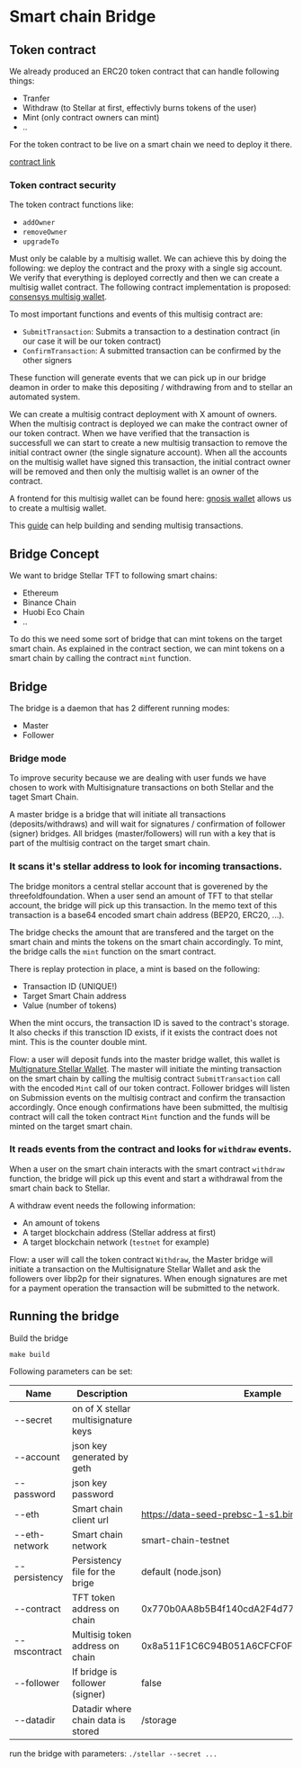 # Smart chain Bridge

## Token contract

We already produced an ERC20 token contract that can handle following things:

- Tranfer
- Withdraw (to Stellar at first, effectivly burns tokens of the user)
- Mint (only contract owners can mint)
- ..

For the token contract to be live on a smart chain we need to deploy it there.

[contract link](https://github.com/threefoldfoundation/tft-ethereum)

### Token contract security

The token contract functions like:

- `addOwner`
- `removeOwner`
- `upgradeTo`

Must only be calable by a multisig wallet. We can achieve this by doing the following: we deploy the contract and the proxy with a single sig account. We verify that everything is deployed correctly and then we can create a multisig wallet contract. The following contract implementation is proposed: [consensys multisig wallet](https://github.com/ConsenSysMesh/MultiSigWallet).

To most important functions and events of this multisig contract are:

- `SubmitTransaction`: Submits a transaction to a destination contract (in our case it will be our token contract)
- `ConfirmTransaction`: A submitted transaction can be confirmed by the other signers

These function will generate events that we can pick up in our bridge deamon in order to make this depositing / withdrawing from and to stellar an automated system.

We can create a multisig contract deployment with X amount of owners. When the multisig contract is deployed we can make the contract owner of our token contract. When we have verified that the transaction is successfull we can start to create a new multisig transaction to remove the initial contract owner (the single signature account). When all the accounts on the multisig wallet have signed this transaction, the initial contract owner will be removed and then only the multisig wallet is an owner of the contract.

A frontend for this multisig wallet can be found here: [gnosis wallet](https://wallet.gnosis.pm/) allows us to create a multisig wallet.

This [guide](https://medium.com/coinmonks/guide-to-using-the-gnosis-multisig-wallet-eth-e76979741162) can help building and sending multisig transactions.

## Bridge Concept

We want to bridge Stellar TFT to following smart chains:

- Ethereum
- Binance Chain
- Huobi Eco Chain
- ..

To do this we need some sort of bridge that can mint tokens on the target smart chain. As explained in the contract section, we can mint tokens on a smart chain by calling the contract `mint` function.

## Bridge

The bridge is a daemon that has 2 different running modes:

- Master
- Follower

### Bridge mode

To improve security because we are dealing with user funds we have chosen to work with Multisignature transactions on both Stellar and the taget Smart Chain.

A master bridge is a bridge that will initiate all transactions (deposits/withdraws) and will wait for signatures / confirmation of follower (signer) bridges. All bridges (master/followers) will run with a key that is part of the multisig contract on the target smart chain.

### It scans it's stellar address to look for incoming transactions.

The bridge monitors a central stellar account that is goverened by the threefoldfoundation. When a user send an amount of TFT to that stellar account, the bridge will pick up this transaction. In the memo text of this transaction is a base64 encoded smart chain address (BEP20, ERC20, ...). 

The bridge checks the amount that are transfered and the target on the smart chain and mints the tokens on the smart chain accordingly. To mint, the bridge calls the `mint` function on the smart contract.

There is replay protection in place, a mint is based on the following:

- Transaction ID (UNIQUE!)
- Target Smart Chain address
- Value (number of tokens)

When the mint occurs, the transaction ID is saved to the contract's storage. It also checks if this transction ID exists, if it exists the contract does not mint. This is the counter double mint.

Flow: a user will deposit funds into the master bridge wallet, this wallet is [Multignature Stellar Wallet](https://developers.stellar.org/docs/glossary/multisig/). The master will initiate the minting transaction on the smart chain by calling the multisig contract `SubmitTransaction` call with the encoded `Mint` call of our token contract. Follower bridges will listen on Submission events on the multisig contract and confirm the transaction accordingly. Once enough confirmations have been submitted, the multisig contract will call the token contract `Mint` function and the funds will be minted on the target smart chain.

### It reads events from the contract and looks for `withdraw` events.

When a user on the smart chain interacts with the smart contract `withdraw` function, the bridge will pick up this event and start a withdrawal from the smart chain back to Stellar.

A withdraw event needs the following information:

- An amount of tokens
- A target blockchain address (Stellar address at first)
- A target blockchain network (`testnet` for example)

Flow: a user will call the token contract `Withdraw`, the Master bridge will initiate a transaction on the Multisignature Stellar Wallet and ask the followers over libp2p for their signatures. When enough signatures are met for a payment operation the transaction will be submitted to the network.

## Running the bridge

Build the bridge

`make build`

Following parameters can be set:

|Name|Description|Example
|---|---|---
|--secret|on of X stellar multisignature keys|
|--account|json key generated by geth|
|--password|json key password|
|--eth|Smart chain client url|https://data-seed-prebsc-1-s1.binance.org:8545/
|--eth-network|Smart chain network|smart-chain-testnet
|--persistency|Persistency file for the brige|default (node.json)
|--contract|TFT token address on chain|0x770b0AA8b5B4f140cdA2F4d77205ceBe5f3D3C7e
|--mscontract|Multisig token address on chain|0x8a511F1C6C94B051A6CFCF0FdC83e7FA37CF687F
|--follower|If bridge is follower (signer)|false
|--datadir|Datadir where chain data is stored|/storage

run the bridge with parameters: `./stellar --secret ...`